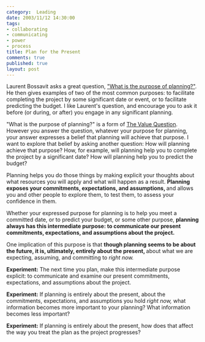 ```yaml
--- 
category:  Leading
date: 2003/11/12 14:30:00
tags: 
- collaborating
- communicating
- power
- process
title: Plan for the Present
comments: true
published: true
layout: post
---
```


<p> Laurent Bossavit asks a great question, <a href="http://bossavit.com/thoughts/archives/000670.html">"What is the purpose of planning?"</a>. He then gives examples of two of the most common purposes: to facilitate completing the project by some significant date or event, or to facilitate predicting the budget. I like Laurent's question, and encourage you to ask it before (or during, or after) you engage in any significant planning. </p>
<p> "What is the purpose of planning?" is a form of <a href="/2003/06/the_value_question/">The Value Question</a>. However you answer the question, whatever your purpose for planning, your answer expresses a belief that planning will achieve that purpose. I want to explore that belief by asking another question: How will planning achieve that purpose? How, for example, will planning help you to complete the project by a significant date? How will planning help you to predict the budget? </p>
<p> Planning helps you do those things by making explicit your thoughts about what resources you will apply and what will happen as a result. <strong> Planning exposes your commitments, expectations, and assumptions, </strong> and allows you and other people to explore them, to test them, to assess your confidence in them. </p>
<p> Whether your expressed purpose for planning is to help you meet a committed date, or to predict your budget, or some other purpose, <strong> planning always has this intermediate purpose: to communicate our present commitments, expectations, and assumptions about the project. </strong>
</p>
<p> One implication of this purpose is that <strong> though planning seems to be about the future, it is, ultimately, entirely about the present, </strong> about what we are expecting, assuming, and committing to <em>right now.</em>
</p>
<p>
<strong>Experiment:</strong> The next time you plan, make this intermediate purpose explicit: to communicate and examine our present commitments, expectations, and assumptions about the project. </p>
<p>
<strong>Experiment:</strong> If planning is entirely about the present, about the commitments, expectations, and assumptions you hold <em>right now,</em> what information becomes more important to your planning? What information becomes less important? </p>
<p>
<strong>Experiment:</strong> If planning is entirely about the present, how does that affect the way you treat the plan as the project progresses? </p>
